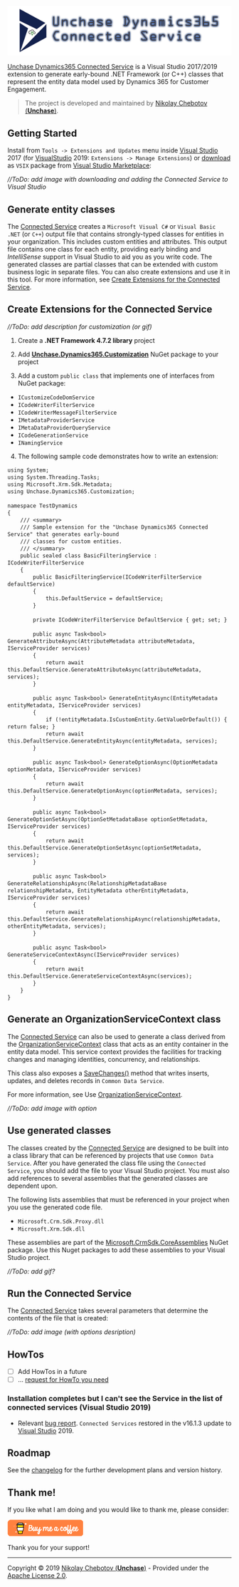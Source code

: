 #
![Unchase Dynamics365 Connected Service Logo](img/Unchase-Dynamics365-Connected-Service-Logo.png)

[Unchase Dynamics365 Connected Service](https://marketplace.visualstudio.com/items?itemName=Unchase.unchaseDynamics365ConnectedService) is a Visual Studio 2017/2019 extension to generate early-bound .NET Framework (or C++) classes that represent the entity data model used by Dynamics 365 for Customer Engagement.

> The project is developed and maintained by [Nikolay Chebotov (**Unchase**)](https://github.com/unchase).

## Getting Started

Install from `Tools -> Extensions and Updates` menu inside [Visual Studio](https://visualstudio.microsoft.com/vs/) 2017 (for [VisualStudio](https://visualstudio.microsoft.com/vs/) 2019: `Extensions -> Manage Extensions`) or [download](https://marketplace.visualstudio.com/items?itemName=unchase.unchaseDynamics365ConnectedService)  as `VSIX` package from [Visual Studio Marketplace](https://marketplace.visualstudio.com/items?itemName=Unchase.unchaseDynamics365connectedservice):

*//ToDo: add image with downloading and adding the Connected Service to Visual Studio*

## Generate entity classes
The [Connected Service](https://marketplace.visualstudio.com/items?itemName=Unchase.unchaseDynamics365ConnectedService) creates a `Microsoft Visual C#` or `Visual Basic .NET` (or `C++`) output file that contains strongly-typed classes for entities in your organization. 
This includes custom entities and attributes. This output file contains one class for each entity, providing early binding and *IntelliSense* support in Visual Studio to aid you as you write code. 
The generated classes are partial classes that can be extended with custom business logic in separate files. 
You can also create extensions and use it in this tool. 
For more information, see [Create Extensions for the Connected Service]().

## Create Extensions for the Connected Service

*//ToDo: add description for customization (or gif)*

1. Create a **.NET Framework 4.7.2 library** project 

2. Add **[Unchase.Dynamics365.Customization](https://www.nuget.org/packages/Unchase.Dynamics365.Customization/)** NuGet package to your project

3. Add a custom `public class` that implements one of interfaces from NuGet package: 

* `ICustomizeCodeDomService`
* `ICodeWriterFilterService`
* `ICodeWriterMessageFilterService`
* `IMetadataProviderService`
* `IMetaDataProviderQueryService`
* `ICodeGenerationService`
* `INamingService`

4. The following sample code demonstrates how to write an extension:

```csarp
using System;
using System.Threading.Tasks;
using Microsoft.Xrm.Sdk.Metadata;
using Unchase.Dynamics365.Customization;

namespace TestDynamics
{
    /// <summary>
    /// Sample extension for the "Unchase Dynamics365 Connected Service" that generates early-bound
    /// classes for custom entities.
    /// </summary>
    public sealed class BasicFilteringService : ICodeWriterFilterService
    {
        public BasicFilteringService(ICodeWriterFilterService defaultService)
        {
            this.DefaultService = defaultService;
        }

        private ICodeWriterFilterService DefaultService { get; set; }

        public async Task<bool> GenerateAttributeAsync(AttributeMetadata attributeMetadata, IServiceProvider services)
        {
            return await this.DefaultService.GenerateAttributeAsync(attributeMetadata, services);
        }

        public async Task<bool> GenerateEntityAsync(EntityMetadata entityMetadata, IServiceProvider services)
        {
            if (!entityMetadata.IsCustomEntity.GetValueOrDefault()) { return false; }
            return await this.DefaultService.GenerateEntityAsync(entityMetadata, services);
        }

        public async Task<bool> GenerateOptionAsync(OptionMetadata optionMetadata, IServiceProvider services)
        {
            return await this.DefaultService.GenerateOptionAsync(optionMetadata, services);
        }

        public async Task<bool> GenerateOptionSetAsync(OptionSetMetadataBase optionSetMetadata, IServiceProvider services)
        {
            return await this.DefaultService.GenerateOptionSetAsync(optionSetMetadata, services);
        }

        public async Task<bool> GenerateRelationshipAsync(RelationshipMetadataBase relationshipMetadata, EntityMetadata otherEntityMetadata, IServiceProvider services)
        {
            return await this.DefaultService.GenerateRelationshipAsync(relationshipMetadata, otherEntityMetadata, services);
        }

        public async Task<bool> GenerateServiceContextAsync(IServiceProvider services)
        {
            return await this.DefaultService.GenerateServiceContextAsync(services);
        }
    }
}
```

## Generate an OrganizationServiceContext class
The [Connected Service](https://marketplace.visualstudio.com/items?itemName=Unchase.unchaseDynamics365ConnectedService) can also be used to generate a class derived from the [OrganizationServiceContext](https://docs.microsoft.com/en-us/dotnet/api/microsoft.xrm.sdk.client.organizationservicecontext?view=dynamics-general-ce-9) class that acts as an entity container in the entity data model. 
This service context provides the facilities for tracking changes and managing identities, concurrency, and relationships. 

This class also exposes a [SaveChanges()](https://docs.microsoft.com/en-us/dotnet/api/microsoft.xrm.sdk.client.organizationservicecontext.savechanges?view=dynamics-general-ce-9#Microsoft_Xrm_Sdk_Client_OrganizationServiceContext_SaveChanges) method that writes inserts, updates, and deletes records in `Common Data Service`. 

For more information, see Use [OrganizationServiceContext](https://docs.microsoft.com/en-US/powerapps/developer/common-data-service/org-service/organizationservicecontext).

*//ToDo: add image with option*

## Use generated classes
The classes created by the [Connected Service](https://marketplace.visualstudio.com/items?itemName=Unchase.unchaseDynamics365ConnectedService) are designed to be built into a class library that can be referenced by projects that use `Common Data Service`. 
After you have generated the class file using the `Connected Service`, you should add the file to your Visual Studio project.
You must also add references to several assemblies that the generated classes are dependent upon.

The following lists assemblies that must be referenced in your project when you use the generated code file.

* `Microsoft.Crm.Sdk.Proxy.dll`
* `Microsoft.Xrm.Sdk.dll`

These assemblies are part of the [Microsoft.CrmSdk.CoreAssemblies](https://www.nuget.org/packages/Microsoft.CrmSdk.CoreAssemblies/) NuGet package. Use this Nuget packages to add these assemblies to your Visual Studio project.

*//ToDo: add gif?*

## Run the Connected Service

The [Connected Service](https://marketplace.visualstudio.com/items?itemName=Unchase.unchaseDynamics365ConnectedService) takes several parameters that determine the contents of the file that is created:

*//ToDo: add image (with options desription)*

## HowTos

- [ ] Add HowTos in a future
- [ ] ... [request for HowTo you need](https://github.com/unchase/Unchase.Dynamics365.Connectedservice/issues/new?title=DOC)

### Installation completes but I can't see the Service in the list of connected services (Visual Studio 2019)

- Relevant [bug report](https://developercommunity.visualstudio.com/content/problem/468751/vs2019-preview-cannot-install-connected-service-ex.html). `Connected Services` restored in the v16.1.3 update to [Visual Studio](https://visualstudio.microsoft.com/vs/) 2019.

## Roadmap

See the [changelog](CHANGELOG.md) for the further development plans and version history.

## Thank me!

If you like what I am doing and you would like to thank me, please consider:

[![Buy me a coffe!](img/buymeacoffe.png)](https://www.buymeacoffee.com/nikolaychebotov)

Thank you for your support!

----------

Copyright &copy; 2019 [Nikolay Chebotov (**Unchase**)](https://github.com/unchase) - Provided under the [Apache License 2.0](LICENSE.md).

